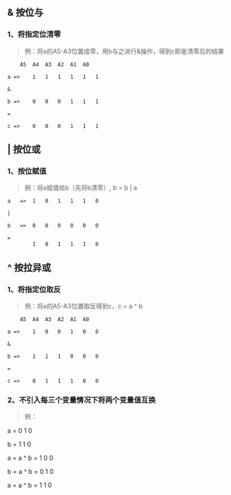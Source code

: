 ## & 按位与
### 1、将指定位清零
> 例：将a的A5-A3位置成零，用b与之进行&操作，得到c即是清零后的结果

		A5	A4	A3	A2	A1	A0

	a =>	1	1	1	1	1	1

	&

	b =>	0	0	0	1	1	1

	=

	c =>	0	0	0	1	1	1


## | 按位或
### 1、按位赋值
> 例：将a赋值给b（先将b清零）, b = b | a

	a	=>	1	0	1	1	1	0

	|

	b	=>	0	0	0	0	0	0

	=
			1	0	1	1	1	0


## ^ 按拉异或
### 1、将指定位取反
> 例：将a的A5-A3位置取反得到c，c = a ^ b

		A5	A4	A3	A2	A1	A0
		
	a =>	1	0	0	1	0	0

	&

	b =>	1	1	1	0	0	0

	=

	c =>	0	1	1	1	0	0


### 2、不引入每三个变量情况下将两个变量值互换
> 例：

a = 0 1 0

b = 1 1 0

a = a ^ b = 1 0 0

b = a ^ b = 0 1 0

a = a ^ b = 1 1 0
